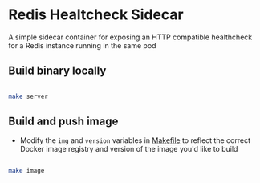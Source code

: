 # Redis Healtcheck Sidecar
A simple sidecar container for exposing an HTTP compatible healthcheck for a Redis instance running in the same pod

## Build binary locally
```bash

make server

```

## Build and push image
- Modify the `img` and `version` variables in [Makefile](Makefile) to reflect the correct Docker image registry and version of the image you'd like to build 
```bash

make image

```
